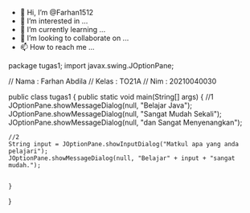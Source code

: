 - 👋 Hi, I’m @Farhan1512
- 👀 I’m interested in ...
- 🌱 I’m currently learning ...
- 💞️ I’m looking to collaborate on ...
- 📫 How to reach me ...

<!---
Farhan1512/Farhan1512 is a ✨ special ✨ repository because its `README.md` (this file) appears on your GitHub profile.
You can click the Preview link to take a look at your changes.
--->
package tugas1;
import javax.swing.JOptionPane;

// Nama  : Farhan Abdila
// Kelas : TO21A
// Nim : 20210040030

public class tugas1 {
    public static void main(String[] args) {
    //1
    JOptionPane.showMessageDialog(null, "Belajar Java");
    JOptionPane.showMessageDialog(null, "Sangat Mudah Sekali");
    JOptionPane.showMessageDialog(null, "dan Sangat Menyenangkan");
    
    //2
    String input = JOptionPane.showInputDialog("Matkul apa yang anda pelajari");
    JOptionPane.showMessageDialog(null, "Belajar" + input + "sangat mudah.");
        
               
    }
    
}
